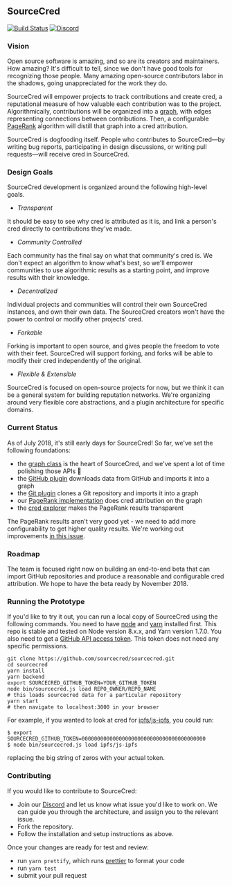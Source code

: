 ## SourceCred

[![Build Status](https://travis-ci.org/sourcecred/sourcecred.svg?branch=master)](https://travis-ci.org/sourcecred/sourcecred)
[![Discord](https://img.shields.io/discord/453243919774253079.svg)](https://discord.gg/tsBTgc9)

### Vision

Open source software is amazing, and so are its creators and maintainers.  How
amazing? It's difficult to tell, since we don't have good tools for recognizing
those people. Many amazing open-source contributors labor in the shadows, going
unappreciated for the work they do.

SourceCred will empower projects to track contributions and create cred, a
reputational measure of how valuable each contribution was to the project.
Algorithmically, contributions will be organized into a [graph], with edges
representing connections between contributions. Then, a configurable [PageRank]
algorithm will distill that graph into a cred attribution.

[graph]: https://en.wikipedia.org/wiki/Graph_(discrete_mathematics)
[PageRank]: https://en.wikipedia.org/wiki/PageRank

SourceCred is dogfooding itself. People who contributes to SourceCred—by
writing bug reports, participating in design discussions, or writing pull
requests—will receive cred in SourceCred.

### Design Goals

SourceCred development is organized around the following high-level goals.

- *Transparent*

It should be easy to see why cred is attributed as it is, and link a person's
cred directly to contributions they've made.

- *Community Controlled*

Each community has the final say on what that community's cred is. We don't
expect an algorithm to know what's best, so we'll empower communities to use
algorithmic results as a starting point, and improve results with their
knowledge.

- *Decentralized*

Individual projects and communities will control their own SourceCred
instances, and own their own data. The SourceCred creators won't have the power
to control or modify other projects' cred.

- *Forkable*

Forking is important to open source, and gives people the freedom to vote with
their feet. SourceCred will support forking, and forks will be able to modify
their cred independently of the original.

- *Flexible & Extensible*

SourceCred is focused on open-source projects for now, but we think it can be a
general system for building reputation networks. We're organizing around very
flexible core abstractions, and a plugin architecture for specific domains.

### Current Status

As of July 2018, it's still early days for SourceCred! So far, we've set the
following foundations:

- the [graph class] is the heart of SourceCred, and we've spent a lot of time
polishing those APIs 🙂
- the [GitHub plugin] downloads data from GitHub and imports it into a graph
- the [Git plugin] clones a Git repository and imports it into a graph
- our [PageRank implementation] does cred attribution on the graph
- the [cred explorer] makes the PageRank results transparent

[graph class]: https://github.com/sourcecred/sourcecred/blob/master/src/core/graph.js
[Git plugin]: https://github.com/sourcecred/sourcecred/tree/master/src/plugins/git
[GitHub plugin]: https://github.com/sourcecred/sourcecred/tree/master/src/plugins/github
[PageRank implementation]: https://github.com/sourcecred/sourcecred/blob/master/src/core/attribution/pagerank.js
[cred explorer]: https://github.com/sourcecred/sourcecred/tree/master/src/app/credExplorer

The PageRank results aren't very good yet - we need to add more configurability
to get higher quality results. We're working out improvements [in this issue].

[in this issue]: https://github.com/sourcecred/sourcecred/issues/476

### Roadmap

The team is focused right now on building an end-to-end beta that can import
GitHub repositories and produce a reasonable and configurable cred attribution.
We hope to have the beta ready by November 2018.

### Running the Prototype

If you'd like to try it out, you can run a local copy of SourceCred using the
following commands. You need to have [node] and [yarn] installed first. This repo
 is stable and tested on Node version 8.x.x, and Yarn version 1.7.0.
You also need to get a [GitHub API access token]. This token does not need any
specific permissions.

[node]: https://nodejs.org/en/
[yarn]: https://yarnpkg.com/lang/en/
[GitHub API access token]: https://github.com/settings/tokens

```
git clone https://github.com/sourcecred/sourcecred.git
cd sourcecred
yarn install
yarn backend
export SOURCECRED_GITHUB_TOKEN=YOUR_GITHUB_TOKEN
node bin/sourcecred.js load REPO_OWNER/REPO_NAME
# this loads sourcecred data for a particular repository
yarn start
# then navigate to localhost:3000 in your browser
```

For example, if you wanted to look at cred for [ipfs/js-ipfs], you could run:
```
$ export SOURCECRED_GITHUB_TOKEN=0000000000000000000000000000000000000000
$ node bin/sourcecred.js load ipfs/js-ipfs
```

replacing the big string of zeros with your actual token.

[ipfs/js-ipfs]: https://github.com/ipfs/js-ipfs

### Contributing

If you would like to contribute to SourceCred:
* Join our [Discord] and let us know what issue you'd like to work on. We can
guide you through the architecture, and assign you to the relevant issue.
* Fork the repository.
* Follow the installation and setup instructions as above.

Once your changes are ready for test and review:
  * run `yarn prettify`, which runs [prettier] to format your code
  * run `yarn test`
  * submit your pull request

[prettier]: https://github.com/prettier/prettier
[Discord]: https://discord.gg/tsBTgc9
